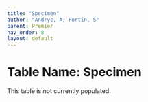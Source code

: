 ```yaml
---
title: "Specimen"
author: "Andryc, A; Fortin, S"
parent: Premier
nav_order: 8
layout: default
---
```


# Table Name: Specimen

This table is not currently populated.